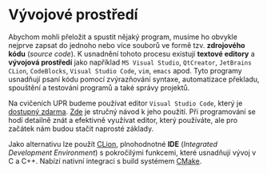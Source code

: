 # Vývojové prostředí

Abychom mohli přeložit a spustit nějaký program, musíme ho obvykle nejprve zapsat do
jednoho nebo více souborů ve formě tzv. **zdrojového kódu** (*source code*). K usnadnění tohoto procesu
existují **textové editory** a **vývojová prostředí** jako například `MS Visual Studio`, `QtCreator`, `JetBrains CLion`,
`CodeBlocks`, `Visual Studio Code`, `vim`, `emacs` apod. Tyto programy usnadňují psaní kódu pomocí zvýrazňování
syntaxe, automatizace překladu, spouštění a testování programů a také správy projektů.

Na cvičeních UPR budeme používat editor `Visual Studio Code`, který je
[dostupný zdarma](https://code.visualstudio.com/). [Zde](vscode.md) je stručný návod k jeho použití. Při
programování se hodí detailně znát a efektivně využívat editor, který používáte, ale pro začátek
nám budou stačit naprosté základy.

Jako alternativu lze použít [CLion](clion.md), plnohodnotné **IDE** (*Integrated Development Environment*) s pokročilými funkcemi, které usnadňují vývoj v C a C++.
Nabízí nativní integraci s build systémem [CMake](../../c/automatizace_prekladu.md#cmake).

